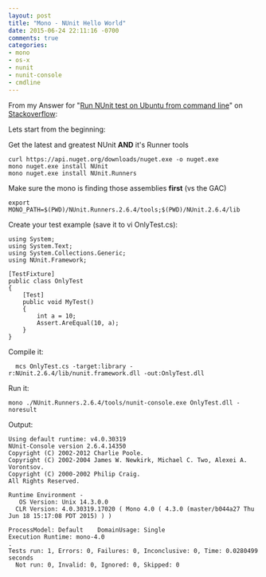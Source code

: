 ```yaml
---
layout: post
title: "Mono - NUnit Hello World"
date: 2015-06-24 22:11:16 -0700
comments: true
categories: 
- mono
- os-x
- nunit
- nunit-console
- cmdline
---
```


From my Answer for "[Run NUnit test on Ubuntu from command line](http://stackoverflow.com/questions/31038629/run-nunit-test-on-ubuntu-from-command-line/31041709#31041709)" on [Stackoverflow](http://stackoverflow.com/questions/31038629/run-nunit-test-on-ubuntu-from-command-line/31041709#31041709):

Lets start from the beginning:

Get the latest and greatest NUnit **AND** it's Runner tools

    curl https://api.nuget.org/downloads/nuget.exe -o nuget.exe
    mono nuget.exe install NUnit
    mono nuget.exe install NUnit.Runners

Make sure the mono is finding those assemblies **first** (vs the GAC)

    export MONO_PATH=$(PWD)/NUnit.Runners.2.6.4/tools;$(PWD)/NUnit.2.6.4/lib

Create your test example (save it to vi OnlyTest.cs):


	using System;
	using System.Text;
	using System.Collections.Generic;
	using NUnit.Framework;

	[TestFixture]
	public class OnlyTest
	{
	    [Test]
	    public void MyTest() 
	    {
	        int a = 10;
	        Assert.AreEqual(10, a);
	    }
	}

 Compile it:

      mcs OnlyTest.cs -target:library -r:NUnit.2.6.4/lib/nunit.framework.dll -out:OnlyTest.dll

Run it:

    mono ./NUnit.Runners.2.6.4/tools/nunit-console.exe OnlyTest.dll -noresult

Output:

    Using default runtime: v4.0.30319
    NUnit-Console version 2.6.4.14350
    Copyright (C) 2002-2012 Charlie Poole.
    Copyright (C) 2002-2004 James W. Newkirk, Michael C. Two, Alexei A. Vorontsov.
    Copyright (C) 2000-2002 Philip Craig.
    All Rights Reserved.
    
    Runtime Environment -
       OS Version: Unix 14.3.0.0
      CLR Version: 4.0.30319.17020 ( Mono 4.0 ( 4.3.0 (master/b044a27 Thu Jun 18 15:17:08 PDT 2015) ) )
    
    ProcessModel: Default    DomainUsage: Single
    Execution Runtime: mono-4.0
    .
    Tests run: 1, Errors: 0, Failures: 0, Inconclusive: 0, Time: 0.0280499 seconds
      Not run: 0, Invalid: 0, Ignored: 0, Skipped: 0






